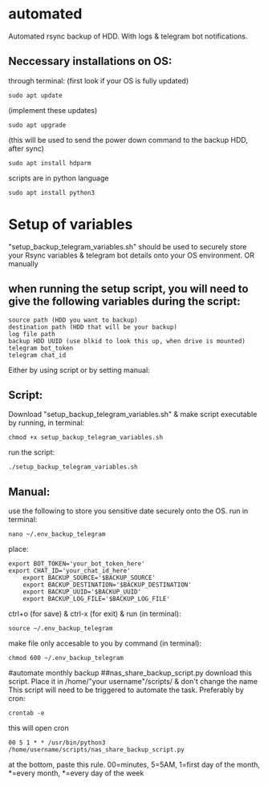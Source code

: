 # automated
Automated rsync backup of HDD. With logs & telegram bot notifications.
## Neccessary installations on OS:
through terminal:
(first look if your OS is fully updated)

  	sudo apt update 
(implement these updates)

	sudo apt upgrade
(this will be used to send the power down command to the backup HDD, after sync)

  	sudo apt install hdparm 
scripts are in python language

 	sudo apt install python3 
# Setup of variables
"setup_backup_telegram_variables.sh" should be used to securely store your Rsync variables & telegram bot details onto your OS environment. OR manually
## when running the setup script, you will need to give the following variables during the script:

 	source path (HDD you want to backup)
 	destination path (HDD that will be your backup)
	log file path
	backup HDD UUID (use blkid to look this up, when drive is mounted)
	telegram bot_token
 	telegram chat_id
Either by using script or by setting manual:
## Script:
Download "setup_backup_telegram_variables.sh" & make script executable by running, in terminal:

	chmod +x setup_backup_telegram_variables.sh
run the script: 

	./setup_backup_telegram_variables.sh
 
  ## Manual:
  use the following to store you sensitive date securely onto the OS. 
  run in terminal:
		
	nano ~/.env_backup_telegram
  place:
  	
   	export BOT_TOKEN='your_bot_token_here'
	export CHAT_ID='your_chat_id_here'
    	export BACKUP_SOURCE='$BACKUP_SOURCE'
    	export BACKUP_DESTINATION='$BACKUP_DESTINATION'
    	export BACKUP_UUID='$BACKUP_UUID'
    	export BACKUP_LOG_FILE='$BACKUP_LOG_FILE'
  ctrl+o (for save) & ctrl-x (for exit)  &  run (in terminal): 
	
 	source ~/.env_backup_telegram
  make file only accesable to you by command (in terminal): 
		
	chmod 600 ~/.env_backup_telegram

#automate monthly backup
##nas_share_backup_script.py
download this script. Place it in /home/"your username"/scripts/ & don't change the name
This script will need to be triggered to automate the task. Preferably by cron:

	crontab -e
 this will open cron
 
 	00 5 1 * * /usr/bin/python3 /home/username/scripts/nas_share_backup_script.py

at the bottom, paste this rule. 00=minutes, 5=5AM, 1=first day of the month, *=every month, *=every day of the week
